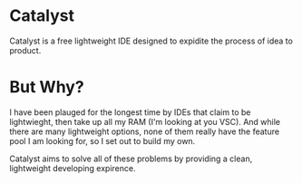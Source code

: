 # Catalyst
Catalyst is a free lightweight IDE designed to expidite the process of idea to product.

# But Why?
I have been plauged for the longest time by IDEs that claim to be lightwieght, then take up all my RAM (I'm looking at you VSC). And while there are many lightweight options, none of them really have the feature pool I am looking for, so I set out to build my own.

Catalyst aims to solve all of these problems by providing a clean, lightweight developing expirence.